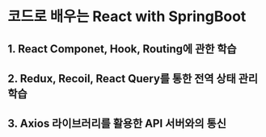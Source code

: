 # 코드로 배우는 React with SpringBoot

<h2>1. React Componet, Hook, Routing에 관한 학습</h2>
<h2>2. Redux, Recoil, React Query를 통한 전역 상태 관리 학습</h2>
<h2>3. Axios 라이브러리를 활용한 API 서버와의 통신</h2>
